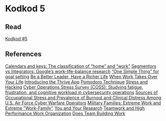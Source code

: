 # Kodkod 5
## Read
[Kodkod #5][1]


## References
[Calendars and keys: The classification of “home” and “work”][2]
[Segmentors vs Integrators: Google’s work-life-balance research][3]
[“One Simple Thing” for goal setting][4]
[Be a Better Leader, Have a Richer Life][5]
[When Work Takes Over Your Life][6]
[Introducing the Thrive App][7]
[Pomodoro Technique][8]
[Stress and Hacking][9]
[Cyber Operations Stress Survey (COSS): Studying fatigue, frustration, and cognitive workload in cybersecurity operations][10]
[Sources of Occupational Stress and Prevalence of Burnout and Clinical Distress Among U.S. Air Force Cyber Warfare Operators][11]
[Military Families: Extreme Work and Extreme "Work-Family"][12]
[You and Your Research][13]
[Teamwork and High Performance Work Organization][14]
[Does Team Building Work][15]


[1]: http://k0dk0d.com/pdfs/kodkod5.pdf "Kodkod #5"
[2]: https://link.springer.com/article/10.1007/BF02408393 "Title"
[3]: https://rework.withgoogle.com/blog/googles-work-life-balance-segmentors-v-integrators/
[4]: https://rework.withgoogle.com/guides/managers-care-professionally-personally-for-team/steps/use-one-simple-thing-for-goal-setting/
[5]: https://hbr.org/2008/04/be-a-better-leader-have-a-richer-life
[6]: https://www.ted.com/talks/worklife_with_adam_grant_when_work_takes_over_your_life
[7]: https://thriveglobal.com/stories/introducing-the-thrive-app/
[8]: https://francescocirillo.com/pages/pomodoro-technique
[9]: https://i.blackhat.com/us-18/Wed-August-8/us-18-Paul-Stress-and-Hacking.pdf
[10]: https://www.usenix.org/system/files/conference/cset18/cset18-paper-dykstra-updated.pdf
[11]: https://apps.dtic.mil/dtic/tr/fulltext/u2/a584653.pdf
[12]: https://www.jstor.org/stable/41328584
[13]: https://www.cs.virginia.edu/~robins/YouAndYourResearch.html
[14]: https://www.eurofound.europa.eu/publications/article/2007/teamwork-and-high-performance-work-organisation
[15]: https://www.researchgate.net/publication/220030881_Does_Team_Building_Work